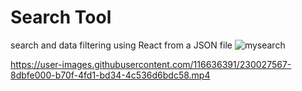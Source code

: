 # Search Tool
 search and data filtering using React from a JSON file
 ![mysearch](https://user-images.githubusercontent.com/116636391/230026864-c62909eb-9982-408c-81fc-89e313bfcebf.png)

https://user-images.githubusercontent.com/116636391/230027567-8dbfe000-b70f-4fd1-bd34-4c536d6bdc58.mp4
